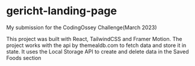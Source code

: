 # gericht-landing-page
My submission for the CodingOssey Challenge(March 2023)

This project was built with React, TailwindCSS and Framer Motion. 
The project works with the api by themealdb.com to fetch data and store it in state. It uses the Local Storage API to create and delete data in the Saved Foods section


